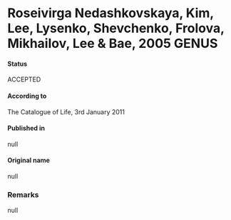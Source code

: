 # Roseivirga Nedashkovskaya, Kim, Lee, Lysenko, Shevchenko, Frolova, Mikhailov, Lee & Bae, 2005 GENUS

#### Status
ACCEPTED

#### According to
The Catalogue of Life, 3rd January 2011

#### Published in
null

#### Original name
null

### Remarks
null